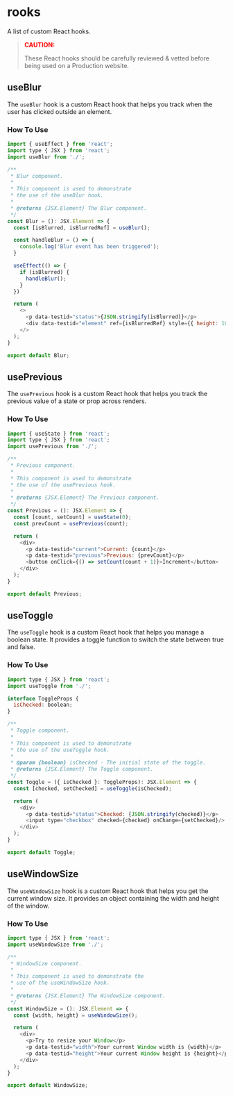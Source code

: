 # rooks

A list of custom React hooks.

> <span style="color:red">**CAUTION:**</span>
>
> These React hooks should be carefully reviewed & vetted before being used on a Production website.

## useBlur

The `useBlur` hook is a custom React hook that helps you track when the user has clicked outside an element.

### How To Use

```js
import { useEffect } from 'react';
import type { JSX } from 'react';
import useBlur from './';

/**
 * Blur component.
 *
 * This component is used to demonstrate
 * the use of the useBlur hook.
 *
 * @returns {JSX.Element} The Blur component.
 */
const Blur = (): JSX.Element => {
  const [isBlurred, isBlurredRef] = useBlur();

  const handleBlur = () => {
    console.log('Blur event has been triggered');
  }

  useEffect(() => {
    if (isBlurred) {
      handleBlur();
    }
  })

  return (
    <>
      <p data-testid="status">{JSON.stringify(isBlurred)}</p>
      <div data-testid="element" ref={isBlurredRef} style={{ height: 100, border: '1px solid #ccc' }} contentEditable/>
    </>
  );
}

export default Blur;
```

## usePrevious

The `usePrevious` hook is a custom React hook that helps you track the previous value of a state or prop across renders.

### How To Use

```js
import { useState } from 'react';
import type { JSX } from 'react';
import usePrevious from './';

/**
 * Previous component.
 *
 * This component is used to demonstrate
 * the use of the usePrevious hook.
 *
 * @returns {JSX.Element} The Previous component.
 */
const Previous = (): JSX.Element => {
  const [count, setCount] = useState(0);
  const prevCount = usePrevious(count);

  return (
    <div>
      <p data-testid="current">Current: {count}</p>
      <p data-testid="previous">Previous: {prevCount}</p>
      <button onClick={() => setCount(count + 1)}>Increment</button>
    </div>
  );
}

export default Previous;
```

## useToggle

The `useToggle` hook is a custom React hook that helps you manage a boolean state. It provides a toggle function to switch the state between true and false.

### How To Use

```js
import type { JSX } from 'react';
import useToggle from './';

interface ToggleProps {
  isChecked: boolean;
}

/**
 * Toggle component.
 *
 * This component is used to demonstrate
 * the use of the useToggle hook.
 *
 * @param {boolean} isChecked - The initial state of the toggle.
 * @returns {JSX.Element} The Toggle component.
 */
const Toggle = ({ isChecked }: ToggleProps): JSX.Element => {
  const [checked, setChecked] = useToggle(isChecked);

  return (
    <div>
      <p data-testid="status">Checked: {JSON.stringify(checked)}</p>
      <input type="checkbox" checked={checked} onChange={setChecked}/>
    </div>
  );
}

export default Toggle;
```

## useWindowSize

The `useWindowSize` hook is a custom React hook that helps you get the current window size. It provides an object containing the width and height of the window.

### How To Use

```js
import type { JSX } from 'react';
import useWindowSize from './';

/**
 * WindowSize component.
 *
 * This component is used to demonstrate the
 * use of the useWindowSize hook.
 *
 * @returns {JSX.Element} The WindowSize component.
 */
const WindowSize = (): JSX.Element => {
  const {width, height} = useWindowSize();

  return (
    <div>
      <p>Try to resize your Window</p>
      <p data-testid="width">Your current Window width is {width}</p>
      <p data-testid="height">Your current Window height is {height}</p>
    </div>
  );
}

export default WindowSize;
```
